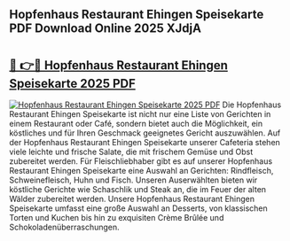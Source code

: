 ## Hopfenhaus Restaurant Ehingen Speisekarte PDF Download Online 2025 XJdjA

# <h2><a href="http://gcb9m2.nevu.top/?p=Hopfenhaus+Restaurant+Ehingen+Speisekarte">🔗 👉🔴 Hopfenhaus Restaurant Ehingen Speisekarte 2025 PDF</a></h2>

[![Hopfenhaus Restaurant Ehingen Speisekarte 2025 PDF](https://i.imgur.com/dBaPXMq.png)](http://gcb9m2.nevu.top/?p=Hopfenhaus+Restaurant+Ehingen+Speisekarte)
Die Hopfenhaus Restaurant Ehingen Speisekarte ist nicht nur eine Liste von Gerichten in einem Restaurant oder Café, sondern bietet auch die Möglichkeit, ein köstliches und für Ihren Geschmack geeignetes Gericht auszuwählen. Auf der Hopfenhaus Restaurant Ehingen Speisekarte unserer Cafeteria stehen viele leichte und frische Salate, die mit frischem Gemüse und Obst zubereitet werden. Für Fleischliebhaber gibt es auf unserer Hopfenhaus Restaurant Ehingen Speisekarte eine Auswahl an Gerichten: Rindfleisch, Schweinefleisch, Huhn und Fisch. Unseren Auserwählten bieten wir köstliche Gerichte wie Schaschlik und Steak an, die im Feuer der alten Wälder zubereitet werden. Unsere Hopfenhaus Restaurant Ehingen Speisekarte umfasst eine große Auswahl an Desserts, von klassischen Torten und Kuchen bis hin zu exquisiten Crème Brûlée und Schokoladenüberraschungen.
